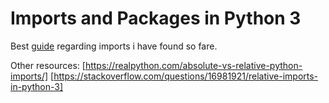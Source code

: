 # Imports and Packages in Python 3

Best [guide](https://chrisyeh96.github.io/2017/08/08/definitive-guide-python-imports.html) regarding imports i have found so fare.

Other resources:
[https://realpython.com/absolute-vs-relative-python-imports/]
[https://stackoverflow.com/questions/16981921/relative-imports-in-python-3]
